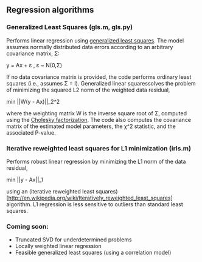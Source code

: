 ## Regression algorithms

### Generalized Least Squares (gls.m, gls.py)

Performs linear regression using [generalized least squares](http://en.wikipedia.org/wiki/Generalized_least_squares). The model assumes normally distributed data errors according to an arbitrary covariance matrix, Σ:

  y = Ax + ε ,   ε ~ N(0,Σ)

If no data covariance matrix is provided, the code performs ordinary least squares (i.e., assumes Σ = Ι). Generalized linear squaressolves the problem of minimizing the squared L2 norm of the weighted data residual,

  min ||W(y - Ax)||_2^2

where the weighting matrix W is the inverse square root of Σ, computed using the [Cholesky factorization](http://en.wikipedia.org/wiki/Cholesky_decomposition). The code also computes the covariance matrix of the estimated model parameters, the χ^2 statistic, and the associated P-value.

### Iterative reweighted least squares for L1 minimization (irls.m)

Performs robust linear regression by minimizing the L1 norm of the data residual,

  min ||y - Ax||_1

using an (iterative reweighted least squares)[http://en.wikipedia.org/wiki/Iteratively_reweighted_least_squares] algorithm. L1 regression is less sensitive to outliers than standard least squares.

### Coming soon:

* Truncated SVD for underdetermined problems
* Locally weighted linear regression
* Feasible generalized least squares (using a correlation model)
